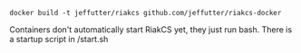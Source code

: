 ```
docker build -t jeffutter/riakcs github.com/jeffutter/riakcs-docker
```

Containers don't automatically start RiakCS yet, they just run bash.
There is a startup script in /start.sh
